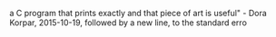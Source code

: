 a C program that prints exactly and that piece of art is useful" - Dora Korpar, 2015-10-19, followed by a new line, to the standard erro
